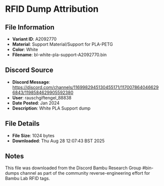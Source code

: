 # RFID Dump Attribution

## File Information
- **Variant ID**: A2092770
- **Material**: Support Material/Support for PLA-PETG
- **Color**: White
- **Filename**: bl-white-pla-support-A2092770.bin

## Discord Source
- **Discord Message**: https://discord.com/channels/1169982945130455171/1170078640466296843/1198584629905592380
- **User**: rauschgiftengel_88838
- **Date Posted**: Jan 2024
- **Description**: White PLA Support dump

## File Details
- **File Size**: 1024 bytes
- **Downloaded**: Thu Aug 28 12:07:43 BST 2025

## Notes
This file was downloaded from the Discord Bambu Research Group #bin-dumps channel as part of the community reverse-engineering effort for Bambu Lab RFID tags.
